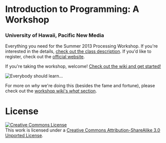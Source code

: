 # Introduction to Programming: A Workshop

### University of Hawaii, Pacific New Media

Everything you need for the Summer 2013 Processing Workshop. If you're interested in the details, [check out the class description][class description]. If you'd like to register, check out the [official website][official website].

If you're taking the workshop, welcome! [Check out the wiki and get started!][wiki]

![Everybody should learn...](https://raw.github.com/OutOfOffice/PNMProcessingWorkshop_Summer2013/master/images/steve-jobs.jpeg)

For more on *why* we're doing this (besides the fame and fortune), please check out the [workshop wiki's *what* section][wiki what].

# License

<a rel="license" href="http://creativecommons.org/licenses/by-sa/3.0/deed.en_US"><img alt="Creative Commons License" style="border-width:0" src="http://i.creativecommons.org/l/by-sa/3.0/80x15.png" /></a><br />This work is licensed under a <a rel="license" href="http://creativecommons.org/licenses/by-sa/3.0/deed.en_US">Creative Commons Attribution-ShareAlike 3.0 Unported License</a>.

[class description]: https://github.com/OutOfOffice/PNMProcessingWorkshop_Summer2013/wiki/Workshop-Description "Class Description"
[official website]: http://www.outreach.hawaii.edu/noncredit/courses/programdetail/2212 "Official Website"
[wiki]: https://github.com/OutOfOffice/PNMProcessingWorkshop_Summer2013/wiki "The Workshop Wiki"
[wiki what]: https://github.com/OutOfOffice/PNMProcessingWorkshop_Summer2013/wiki#what-were-teaching
